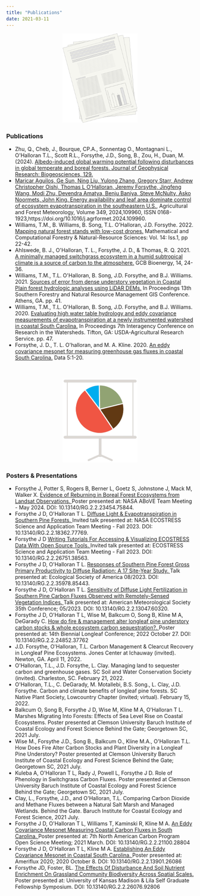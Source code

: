```yaml
---
title: "Publications"
date: 2021-03-11
---
```


<p align="center">
<img src="Pubs.png", width =200>
</p>

### Publications

<ul>
<li> Zhu, Q., Cheb, J., Bourque, CP.A., Sonnentag O., Montagnani L., O'Halloran  T.L., Scott R.L., Forsythe, J.D., Song, B., Zou, H., Duan, M. (2024). <a href="https://agupubs.onlinelibrary.wiley.com/doi/10.1029/2023JG007848" target="_blank"> Albedo-induced global warming potential following disturbances in global temperate and boreal forests. Journal of Geophysical Research: Biogeosciences, 129.</li>
<li>Maricar Aguilos, Ge Sun, Ning Liu, Yulong Zhang, Gregory Starr, Andrew Christopher Oishi, Thomas L O'Halloran, Jeremy Forsythe, Jingfeng Wang, Modi Zhu, Devendra Amatya, Benju Baniya, Steve McNulty, Asko Noormets, John King. <a href="https://t.co/L7lVIgYXIy" target="_blank"> Energy availability and leaf area dominate control of ecosystem evapotranspiration in the southeastern U.S.</a>, Agricultural and Forest Meteorology, Volume 349, 2024,109960, ISSN 0168-1923,https://doi.org/10.1016/j.agrformet.2024.109960.</li>
<li>Williams, T.M., B. Williams, B. Song, T.L. O'Halloran, J.D. Forsythe. 2022. <a href="http://mcfns.net/index.php/Journal/article/view/14.3" target="_blank"> Mapping natural forest stands with low-cost drones.</a> Mathematical and Computational Forestry & Natural-Resource Sciences: Vol. 14: Iss.1, pp 22-42.</li>
<li>Ahlswede, B. J., O'Halloran, T. L., Forsythe, J. D., & Thomas, R. Q. 2021. <a href="https://onlinelibrary.wiley.com/doi/10.1111/gcbb.12897" target="_blank"> A minimally managed switchgrass ecosystem in a humid subtropical climate is a source of carbon to the atmosphere.</a> GCB Bioenergy, 14, 24-36.</li>
<li>Williams, T.M., T.L. O'Halloran, B. Song, J.D. Forsythe, and B.J. Williams. 2021. <a href="https://www.jeremyforsythe.dev/publications/local/SOFOR_Proceedings_FINAL_2021.pdf" target="_blank"> Sources of error from dense understory vegetation in Coastal Plain forest hydrologic analyses using LiDAR DEMs.</a> In Proceedings 13th Southern Forestry and Natural Resource Management GIS Conference. Athens, GA. pp. 41.</li>
<li>Williams, T.M., T.L. O'Halloran, B. Song, J.D. Forsythe, and B.J. Williams. 2020. <a href="https://www.jeremyforsythe.dev/publications/local/gtr_srs264.pdf" target="_blank">  Evaluating high water table hydrology and eddy covariance measurements of evapotranspiration at a newly instrumented watershed in coastal South Carolina.</a> In Proceedings 7th Interagency Conference on Research in the Watersheds. Tifton, GA: USDA-Agricultural Research Service. pp. 47.
<li> Forsythe, J. D., T. L. O'halloran, and M. A. Kline. 2020. <a href="https://www.mdpi.com/856994" target="_blank"> An eddy covariance mesonet for measuring greenhouse gas fluxes in coastal South Carolina.</a> Data 5:1-20.</li>
</ul> 

<p align="center" style="margin-top:1.25cm;">
<img src="Chart.png", width =200>
</p>

### Posters & Presentations

<ul>
<li> Forsythe J, Potter S, Rogers B, Berner L, Goetz S, Johnstone J, Mack M, Walker X. <a href="https://www.researchgate.net/publication/382653119_Evidence_of_Reburning_in_Boreal_Forest_Ecosystems_from_Landsat_Observations" target="_blank"> Evidence of Reburning in Boreal Forest Ecosystems from Landsat Observations. </a> Poster presented at: NASA ABoVE Team Meeting - May 2024. DOI: 10.13140/RG.2.2.23454.75844. </li>
<li> Forsythe J D, O'Halloran T L. <a href="https://www.researchgate.net/publication/374841315_DIFFUSE_LIGHT_EVAPOTRANSPIRATION_IN_SOUTHERN_PINE_FORESTS" target="_blank"> Diffuse Light & Evapotranspiration in Southern Pine Forests. </a> Invited talk presented at: NASA ECOSTRESS Science and Application Team Meeting - Fall 2023. DOI: 10.13140/RG.2.2.18362.77769. </li>
<li> Forsythe J D <a href="https://www.researchgate.net/publication/374841247_Writing_Tutorials_For_Accessing_Visualizing_ECOSTRESS_Data_With_Open_Source_Tools" target="_blank">  Writing Tutorials For Accessing & Visualizing ECOSTRESS Data With Open Source Tools. </a> Invited talk presented at: ECOSTRESS Science and Application Team Meeting - Fall 2023. DOI: 10.13140/RG.2.2.26751.38563. </li>
<li> Forsythe J D, O'Halloran T L. <a href="https://www.researchgate.net/publication/374841233_Responses_of_Southern_Pine_Forest_Gross_Primary_Productivity_to_Diffuse_Radiation_A_17_Site-Year_Study" target="_blank">  Responses of Southern Pine Forest Gross Primary Productivity to Diffuse Radiation: A 17 Site-Year Study. </a> Talk presented at: Ecological Society of America 08/2023. DOI: 10.13140/RG.2.2.35978.85443. </li>
<li> Forsythe J D, O'Halloran T L. <a href="https://www.researchgate.net/publication/370863473_Sensitivity_of_Diffuse_Light_Fertilization_in_Southern_Pine_Carbon_Fluxes_Observed_with_Remotely-Sensed_Vegetation_Indices" target="_blank">  Sensitivity of Diffuse Light Fertilization in Southern Pine Carbon Fluxes Observed with Remotely-Sensed Vegetation Indices. </a> Talk presented at: American Meteorological Society 35th Conference; 05/2023. DOI: 10.13140/RG.2.2.13047.60320. </li>
<li> Forsythe J D, O'Halloran T L, Wise M, Balkcum O, Song B, Kline M A, DeGarady C. <a href="https://www.researchgate.net/publication/364811810_How_do_fire_management_alter_longleaf_pine_understory_carbon_stocks_whole_ecosystem_carbon_sequestration" target="_blank">  How do fire & management alter longleaf pine understory carbon stocks & whole ecosystem carbon sequestration?. </a> Poster presented at: 14th Biennial ​Longleaf Conference; 2022 October 27. DOI: 10.13140/RG.2.2.24852.37762 </li>
<li> J.D. Forsythe, O'Halloran, T.L. Carbon Management & Clearcut Recovery in Longleaf Pine Ecosystems. Jones Center at Ichauway (invited). Newton, GA.  April 11, 2022.
<li> O'Halloran, T.L., J.D. Forsythe, L. Clay. Managing land to sequester carbon and greenhouse gases. SC Soil and Water Conservation Society (invited).  Charleston, SC.  February 21, 2022.
<li> O'Halloran, T.L., C. DeGarady, M. Motallebi, B.S. Song., L. Clay, J.D. Forsythe. Carbon and climate benefits of longleaf pine forests. SC Native Plant Society, Lowcountry Chapter (invited; virtual).  February 15, 2022.
<li> Balkcum O, Song B, Forsythe J D, Wise M, Kline M A, O'Halloran T L. Marshes Migrating Into Forests: Effects of Sea Level Rise on Coastal Ecosystems. Poster presented at Clemson University Baruch Institute of Coastal Ecology and Forest Science Behind the Gate; Georgetown SC, 2021 July.
<li> Wise M., Forsythe J.D., Song B., Balkcum O., Kline M.A., O'Halloran T.L. How Does Fire Alter Carbon Stocks and Plant Diversity in a Longleaf Pine Understory? Poster presented at Clemson University Baruch Institute of Coastal Ecology and Forest Science Behind the Gate; Georgetown SC, 2021 July.
<li> Kuleba A, O'Halloran T L, Rady J, Powell L, Forsythe J D. Role of Phenology in Switchgrass Carbon Fluxes. Poster presented at Clemson University Baruch Institute of Coastal Ecology and Forest Science Behind the Gate; Georgetown SC, 2021 July.
<li> Clay, L., Forsythe, J.D., and O'Halloran, T.L. Comparing Carbon Dioxide and Methane Fluxes between a Natural Salt Marsh and Managed Wetlands. Behind the Gate. Baruch Institute for Coastal Ecology and Forest Science, 2021 July.
<li> Forsythe J D, O'Halloran T L, Williams T, Kaminski R, Kline M A. <a href="https://www.researchgate.net/publication/349702383_An_Eddy_Covariance_Mesonet_Measuring_Coastal_Carbon_Fluxes_in_South_Carolina" target="_blank">  An Eddy Covariance Mesonet Measuring Coastal Carbon Fluxes in South Carolina. </a> Poster presented at: 7th North American Carbon Program Open Science Meeting; 2021 March. DOI: 10.13140/RG.2.2.21100.28804 </li>
<li> Forsythe J D, O'Halloran T L, Kline M A. <a href="https://www.researchgate.net/publication/344619699_Establishing_An_Eddy_Covariance_Mesonet_in_Coastal_South_Carolina" target="_blank"> Establishing An Eddy Covariance Mesonet in Coastal South Carolina. </a> Poster presented at: Ameriflux 2020; 2020 October 8. DOI: 10.13140/RG.2.2.13901.26086 </li>
<li> Forsythe JD, Foster, BL. <a href="https://www.researchgate.net/publication/349992641_The_Effects_Of_Disturbance_And_Soil_Nutrient_Enrichment_On_Grassland_Community_Biodiversity_Across_Spatial_Scales" target="_blank"> The Effects Of Disturbance And Soil Nutrient Enrichment On Grassland Community Biodiversity Across Spatial Scales. </a> Poster presented at: University of Kansas Madison
& Lila Self Graduate Fellowship Symposium. DOI: 10.13140/RG.2.2.26076.92806 </li>
</ul> 